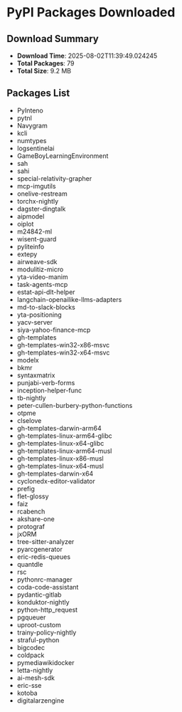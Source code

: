 # PyPI Packages Downloaded

## Download Summary
- **Download Time**: 2025-08-02T11:39:49.024245
- **Total Packages**: 79
- **Total Size**: 9.2 MB

## Packages List
- PyInteno
- pytnl
- Navygram
- kcli
- numtypes
- logsentinelai
- GameBoyLearningEnvironment
- sah
- sahi
- special-relativity-grapher
- mcp-imgutils
- onelive-restream
- torchx-nightly
- dagster-dingtalk
- aipmodel
- oiplot
- m24842-ml
- wisent-guard
- pyliteinfo
- extepy
- airweave-sdk
- modulitiz-micro
- yta-video-manim
- task-agents-mcp
- estat-api-dlt-helper
- langchain-openailike-llms-adapters
- md-to-slack-blocks
- yta-positioning
- yacv-server
- siya-yahoo-finance-mcp
- gh-templates
- gh-templates-win32-x86-msvc
- gh-templates-win32-x64-msvc
- modelx
- bkmr
- syntaxmatrix
- punjabi-verb-forms
- inception-helper-func
- tb-nightly
- peter-cullen-burbery-python-functions
- otpme
- clselove
- gh-templates-darwin-arm64
- gh-templates-linux-arm64-glibc
- gh-templates-linux-x64-glibc
- gh-templates-linux-arm64-musl
- gh-templates-linux-x86-musl
- gh-templates-linux-x64-musl
- gh-templates-darwin-x64
- cyclonedx-editor-validator
- prefig
- flet-glossy
- faiz
- rcabench
- akshare-one
- protograf
- jxORM
- tree-sitter-analyzer
- pyarcgenerator
- eric-redis-queues
- quantdle
- rsc
- pythonrc-manager
- coda-code-assistant
- pydantic-gitlab
- konduktor-nightly
- python-http_request
- pgqueuer
- uproot-custom
- trainy-policy-nightly
- straful-python
- bigcodec
- coldpack
- pymediawikidocker
- letta-nightly
- ai-mesh-sdk
- eric-sse
- kotoba
- digitalarzengine
